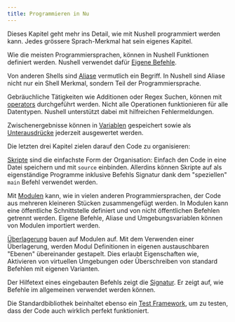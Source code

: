 ```yaml
---
title: Programmieren in Nu
---
```


Dieses Kapitel geht mehr ins Detail, wie mit Nushell programmiert werden kann.
Jedes grössere Sprach-Merkmal hat sein eigenes Kapitel.

Wie die meisten Programmiersprachen, können in Nushell Funktionen definiert werden.
Nushell verwendet dafür [Eigene Befehle](custom_commands.md).

Von anderen Shells sind [Aliase](aliases.md) vermutlich ein Begriff.
In Nushell sind Aliase nicht nur ein Shell Merkmal, sondern Teil der Programmiersprache.

Gebräuchliche Tätigkeiten wie Additionen oder Regex Suchen, können mit [operators](operators.md) durchgeführt werden.
Nicht alle Operationen funktionieren für alle Datentypen.
Nushell unterstützt dabei mit hilfreichen Fehlermeldungen.

Zwischenergebnisse können in [Variablen](variables_and_subexpressions.md) gespeichert sowie als [Unterausdrücke](variables_and_subexpressions.html#subexpressions) jederzeit ausgewertet werden.

Die letzten drei Kapitel zielen darauf den Code zu organisieren:

[Skripte](scripts.md) sind die einfachste Form der Organisation: Einfach den Code in eine Datei speichern und mit `source` einbinden.
Allerdins können Skripte auf als eigenständige Programme inklusive Befehls Signatur dank dem "speziellen" `main` Befehl verwendet werden.

Mit [Modulen](modules.md) kann, wie in vielen anderen Programmiersprachen, der Code aus mehreren kleineren Stücken zusammengefügt werden.
In Modulen kann eine öffentliche Schnittstelle definiert und von nicht öffentlichen Befehlen getrennt werden. Eigene Befehle, Aliase und Umgebungsvariablen können von Modulen importiert werden.

[Überlagerung](overlays.md) bauen auf Modulen auf.
Mit dem Verwenden einer Überlagerung, werden Modul Definitionen in eigenen austauschbaren "Ebenen" übereinander gestapelt.
Dies erlaubt Eigenschaften wie, Aktivieren von virtuellen Umgebungen oder Überschreiben von standard Befehlen mit eigenen Varianten.

Der Hilfetext eines eingebauten Befehls zeigt die [Signatur](command_signature.md).
Er zeigt auf, wie Befehle im allgemeinen verwendet werden können.

Die Standardbibliothek beinhaltet ebenso ein [Test Framework](testing.md), um zu testen, dass der Code auch wirklich perfekt funktioniert.

